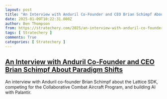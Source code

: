 ```yaml
---
layout: post
title: "An Interview with Anduril Co-Founder and CEO Brian Schimpf About Paradigm Shifts"
date: 2025-01-09T10:22:31.000Z
author: Ben Thompson
from: https://stratechery.com/2025/an-interview-with-anduril-co-founder-and-ceo-brian-schimpf-about-paradigm-shifts/
tags: [ Stratechery ]
comments: True
categories: [ Stratechery ]
---
```

<!--1736418151000-->
[An Interview with Anduril Co-Founder and CEO Brian Schimpf About Paradigm Shifts](https://stratechery.com/2025/an-interview-with-anduril-co-founder-and-ceo-brian-schimpf-about-paradigm-shifts/)
------

<div>
An interview with Anduril co-founder Brian Schimpf about the Lattice SDK, competing for the Collaborative Combat Aircraft Program, and building AI with Palantir.
</div>

